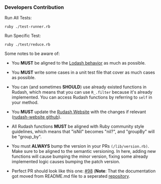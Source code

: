 ### Developers Contribution 
Run All Tests:
```
ruby ./test-runner.rb
```

Run Specific Test:
```
ruby ./test/reduce.rb
```

Some notes to be aware of:

- You **MUST** be aligned to the [Lodash behavior](https://lodash.com/docs/4.17.15) as much as possible.

- You **MUST** write some cases in a unit test file that cover as much cases as possible.

- You can (and sometimes **SHOULD**) use already existed functions in Rudash, which means that you can use `R_.filter` because it's already implemented. You can access Rudash functions by referring to `self` in your method.

- You **MUST** update the [Rudash Website](https://rudash.netlify.com/) with the changes if relevant ([rudash-website github](https://github.com/Attrash-Islam/rudash-website)).

- All Rudash functions **MUST** be aligned with Ruby community style guidelines, which means that "isNil" becomes "nil?", and "groupBy" will be "group_by".

- You must **ALWAYS** bump the version in your PRs `(/lib/version.rb)`. Make sure to be aligned to the semantic versioning. In here, adding new functions will cause bumping the minor version, fixing some already implemented logic causes bumping the patch version.

- Perfect PR should look like this one: [#98](https://github.com/Attrash-Islam/rudash/pull/98) (**Note**: That the documentation got moved from README.md file to a seperated [repository](https://github.com/Attrash-Islam/rudash-website).
